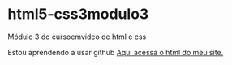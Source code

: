 # html5-css3modulo3
Módulo 3 do cursoemvideo de html e css

Estou aprendendo a usar github <a href="desafio16.html">Aqui acessa o html do meu site.</a>